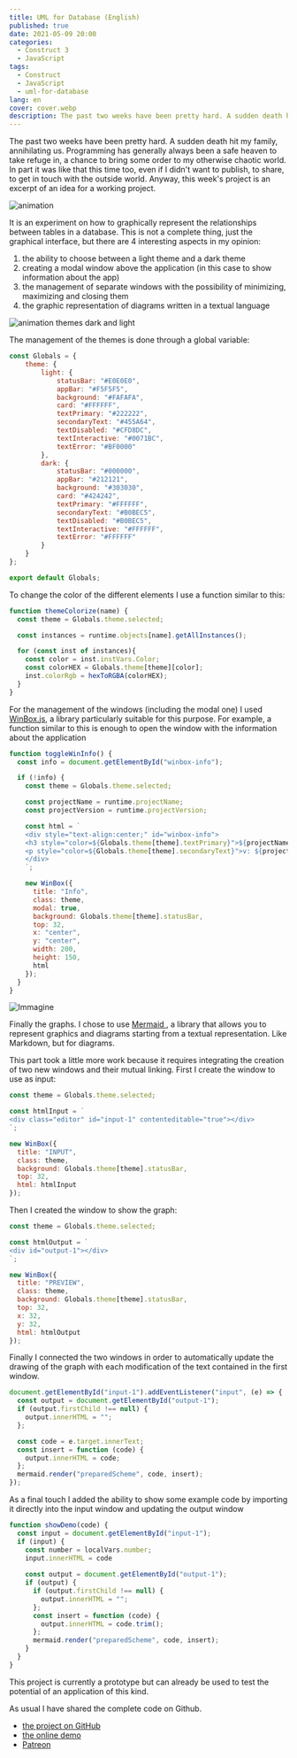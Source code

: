 ```yaml
---
title: UML for Database (English)
published: true
date: 2021-05-09 20:00
categories:
  - Construct 3
  - JavaScript
tags:
  - Construct
  - JavaScript
  - uml-for-database
lang: en
cover: cover.webp
description: The past two weeks have been pretty hard. A sudden death hit my family, annihilating us. Programming has generally always been a safe heaven to take refuge in, a chance to bring some order to my otherwise chaotic world. In part it was like that this time too, even if I didn't want to publish, to share, to get in touch with the outside world. Anyway, this week's project is an excerpt of an idea for a working project.
---
```


The past two weeks have been pretty hard. A sudden death hit my family, annihilating us. Programming has generally always been a safe heaven to take refuge in, a chance to bring some order to my otherwise chaotic world. In part it was like that this time too, even if I didn't want to publish, to share, to get in touch with the outside world. Anyway, this week's project is an excerpt of an idea for a working project.

![animation](./animation.gif)

It is an experiment on how to graphically represent the relationships between tables in a database. This is not a complete thing, just the graphical interface, but there are 4 interesting aspects in my opinion:

1. the ability to choose between a light theme and a dark theme
2. creating a modal window above the application (in this case to show information about the app)
3. the management of separate windows with the possibility of minimizing, maximizing and closing them
4. the graphic representation of diagrams written in a textual language

![animation themes dark and light](./animation-theme-dark-and-light.gif)

The management of the themes is done through a global variable:

```js
const Globals = {
	theme: {
		light: {
			statusBar: "#E0E0E0",
			appBar: "#F5F5F5",
			background: "#FAFAFA",
			card: "#FFFFFF",
			textPrimary: "#222222",
			secondaryText: "#455A64",
			textDisabled: "#CFD8DC",
			textInteractive: "#0071BC",
			textError: "#BF0000"			
		},
		dark: {
			statusBar: "#000000",
			appBar: "#212121",
			background: "#303030",
			card: "#424242",
			textPrimary: "#FFFFFF",
			secondaryText: "#B0BEC5",
			textDisabled: "#B0BEC5",
			textInteractive: "#FFFFFF",
			textError: "#FFFFFF"	
		}
	}
};

export default Globals;
```

To change the color of the different elements I use a function similar to this:

```js
function themeColorize(name) {
  const theme = Globals.theme.selected;

  const instances = runtime.objects[name].getAllInstances();

  for (const inst of instances){
    const color = inst.instVars.Color;
    const colorHEX = Globals.theme[theme][color];
    inst.colorRgb = hexToRGBA(colorHEX);
  }
}
```

For the management of the windows (including the modal one) I used [WinBox.js](https://github.com/nextapps-de/winbox), a library particularly suitable for this purpose. For example, a function similar to this is enough to open the window with the information about the application

```js
function toggleWinInfo() {
  const info = document.getElementById("winbox-info");

  if (!info) {
    const theme = Globals.theme.selected;

    const projectName = runtime.projectName;
    const projectVersion = runtime.projectVersion;

    const html = `
    <div style="text-align:center;" id="winbox-info">
    <h3 style="color=${Globals.theme[theme].textPrimary}">${projectName}</h3>
    <p style="color=${Globals.theme[theme].secondaryText}">v: ${projectVersion}</p>
    </div>
    `;

    new WinBox({
      title: "Info",
      class: theme,
      modal: true,
      background: Globals.theme[theme].statusBar,
      top: 32,
      x: "center",
      y: "center",
      width: 200,
      height: 150,
      html
    });
  }
}
```

![Immagine](./image.webp)

Finally the graphs. I chose to use [Mermaid ](https://mermaid-js.github.io/mermaid/#/), a library that allows you to represent graphics and diagrams starting from a textual representation. Like Markdown, but for diagrams.

This part took a little more work because it requires integrating the creation of two new windows and their mutual linking. First I create the window to use as input:

```js
const theme = Globals.theme.selected;

const htmlInput = `
<div class="editor" id="input-1" contenteditable="true"></div>
`;

new WinBox({
  title: "INPUT",
  class: theme,
  background: Globals.theme[theme].statusBar,
  top: 32,
  html: htmlInput
});
```

Then I created the window to show the graph:

```js
const theme = Globals.theme.selected;

const htmlOutput = `
<div id="output-1"></div>
`;

new WinBox({
  title: "PREVIEW",
  class: theme,
  background: Globals.theme[theme].statusBar,
  top: 32,
  x: 32,
  y: 32,
  html: htmlOutput
});
```

Finally I connected the two windows in order to automatically update the drawing of the graph with each modification of the text contained in the first window.

```js
document.getElementById("input-1").addEventListener("input", (e) => {
  const output = document.getElementById("output-1");
  if (output.firstChild !== null) {
    output.innerHTML = "";
  };

  const code = e.target.innerText;
  const insert = function (code) {
    output.innerHTML = code;
  };
  mermaid.render("preparedScheme", code, insert);
});
```

As a final touch I added the ability to show some example code by importing it directly into the input window and updating the output window

```js
function showDemo(code) {
  const input = document.getElementById("input-1");
  if (input) {
    const number = localVars.number;
    input.innerHTML = code
        
    const output = document.getElementById("output-1");
    if (output) {
      if (output.firstChild !== null) {
        output.innerHTML = "";
      };
      const insert = function (code) {
        output.innerHTML = code.trim();
      };
      mermaid.render("preparedScheme", code, insert);
    }
  }
}
```

This project is currently a prototype but can already be used to test the potential of an application of this kind.

As usual I have shared the complete code on Github.

- [the project on GitHub](https://github.com/el3um4s/construct-demo)
- [the online demo](https://c3demo.stranianelli.com/javascript/010-mermaid/demo/)
- [Patreon](https://www.patreon.com/el3um4s)